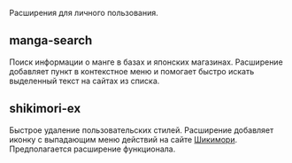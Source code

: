Расширения для личного пользования.

## manga-search
Поиск информации о манге в базах и японских магазинах. Расширение добавляет пункт в контекстное меню и помогает быстро искать выделенный текст на сайтах из списка.

## shikimori-ex
Быстрое удаление пользовательских стилей. Расширение добавляет иконку с выпадающим меню действий на сайте [Шикимори](https://shikimori.one/). Предполагается расширение функционала.
